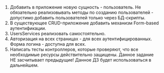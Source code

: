 1) Добавить в приложение новую сущность - пользователь. Не обязательно реализовывать методы по созданию пользователей - допустимо добавить пользователей только через БД-скрипты.
2) В существующее CRUD-приложение добавить механизм Form-based аутентификации.
3) UsersServices реализовать самостоятельно. 
4) Авторизация на всех страницах - для всех аутентифицированных. Форма логина - доступна для всех. 
5) Написать тесты контроллеров, которые проверяют, что все необходимые ресурсы действительно защищены. Данное задание НЕ засчитывает предыдущие! Данное ДЗ будет использоваться в дальнейшем.